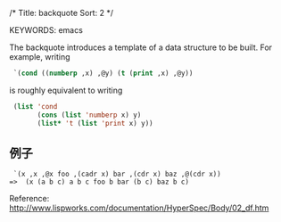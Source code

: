 /*
 Title: backquote
 Sort: 2
 */

KEYWORDS: emacs

The backquote introduces a template of a data structure to be built. For example, writing
```lisp
 `(cond ((numberp ,x) ,@y) (t (print ,x) ,@y))
 ```

is roughly equivalent to writing

```lisp
 (list 'cond 
       (cons (list 'numberp x) y) 
       (list* 't (list 'print x) y))
```


## 例子

```
 `(x ,x ,@x foo ,(cadr x) bar ,(cdr x) baz ,@(cdr x))
=>  (x (a b c) a b c foo b bar (b c) baz b c)
```

Reference: <http://www.lispworks.com/documentation/HyperSpec/Body/02_df.htm>
